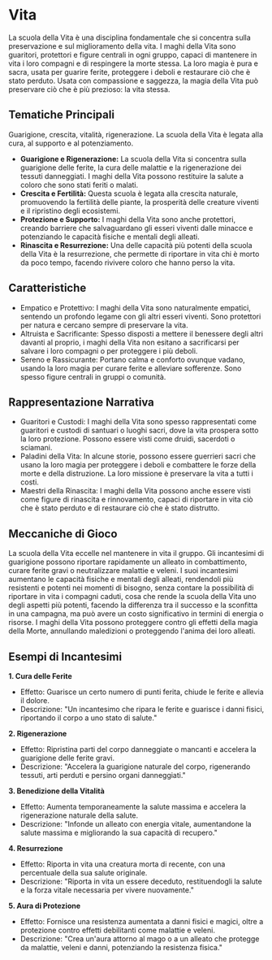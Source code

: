 # Vita
La scuola della Vita è una disciplina fondamentale che si concentra sulla preservazione e sul miglioramento della vita. I maghi della Vita sono guaritori, protettori e figure centrali in ogni gruppo, capaci di mantenere in vita i loro compagni e di respingere la morte stessa. La loro magia è pura e sacra, usata per guarire ferite, proteggere i deboli e restaurare ciò che è stato perduto. Usata con compassione e saggezza, la magia della Vita può preservare ciò che è più prezioso: la vita stessa. 

## Tematiche Principali
Guarigione, crescita, vitalità, rigenerazione. La scuola della Vita è legata alla cura, al supporto e al potenziamento.

- **Guarigione e Rigenerazione:** La scuola della Vita si concentra sulla guarigione delle ferite, la cura delle malattie e la rigenerazione dei tessuti danneggiati. I maghi della Vita possono restituire la salute a coloro che sono stati feriti o malati.
- **Crescita e Fertilità:** Questa scuola è legata alla crescita naturale, promuovendo la fertilità delle piante, la prosperità delle creature viventi e il ripristino degli ecosistemi.
- **Protezione e Supporto:** I maghi della Vita sono anche protettori, creando barriere che salvaguardano gli esseri viventi dalle minacce e potenziando le capacità fisiche e mentali degli alleati.
- **Rinascita e Resurrezione:** Una delle capacità più potenti della scuola della Vita è la resurrezione, che permette di riportare in vita chi è morto da poco tempo, facendo rivivere coloro che hanno perso la vita.

## Caratteristiche
- Empatico e Protettivo: I maghi della Vita sono naturalmente empatici, sentendo un profondo legame con gli altri esseri viventi. Sono protettori per natura e cercano sempre di preservare la vita.
- Altruista e Sacrificante: Spesso disposti a mettere il benessere degli altri davanti al proprio, i maghi della Vita non esitano a sacrificarsi per salvare i loro compagni o per proteggere i più deboli.
- Sereno e Rassicurante: Portano calma e conforto ovunque vadano, usando la loro magia per curare ferite e alleviare sofferenze. Sono spesso figure centrali in gruppi o comunità.



## Rappresentazione Narrativa
- Guaritori e Custodi: I maghi della Vita sono spesso rappresentati come guaritori e custodi di santuari o luoghi sacri, dove la vita prospera sotto la loro protezione. Possono essere visti come druidi, sacerdoti o sciamani.
- Paladini della Vita: In alcune storie, possono essere guerrieri sacri che usano la loro magia per proteggere i deboli e combattere le forze della morte e della distruzione. La loro missione è preservare la vita a tutti i costi.
- Maestri della Rinascita: I maghi della Vita possono anche essere visti come figure di rinascita e rinnovamento, capaci di riportare in vita ciò che è stato perduto e di restaurare ciò che è stato distrutto.




## Meccaniche di Gioco
La scuola della Vita eccelle nel mantenere in vita il gruppo. Gli incantesimi di guarigione possono riportare rapidamente un alleato in combattimento, curare ferite gravi o neutralizzare malattie e veleni. I suoi incantesimi aumentano le capacità fisiche e mentali degli alleati, rendendoli più resistenti e potenti nei momenti di bisogno, senza contare la possibilità di riportare in vita i compagni caduti, cosa che rende la scuola della Vita uno degli aspetti più potenti, facendo la differenza tra il successo e la sconfitta in una campagna, ma può avere un costo significativo in termini di energia o risorse. I maghi della Vita possono proteggere contro gli effetti della magia della Morte, annullando maledizioni o proteggendo l'anima dei loro alleati.

## Esempi di Incantesimi

**1. Cura delle Ferite**
- Effetto: Guarisce un certo numero di punti ferita, chiude le ferite e allevia il dolore.
- Descrizione: "Un incantesimo che ripara le ferite e guarisce i danni fisici, riportando il corpo a uno stato di salute."

**2. Rigenerazione**
- Effetto: Ripristina parti del corpo danneggiate o mancanti e accelera la guarigione delle ferite gravi.
- Descrizione: "Accelera la guarigione naturale del corpo, rigenerando tessuti, arti perduti e persino organi danneggiati."

**3. Benedizione della Vitalità**
- Effetto: Aumenta temporaneamente la salute massima e accelera la rigenerazione naturale della salute.
- Descrizione: "Infonde un alleato con energia vitale, aumentandone la salute massima e migliorando la sua capacità di recupero."

**4. Resurrezione**
- Effetto: Riporta in vita una creatura morta di recente, con una percentuale della sua salute originale.
- Descrizione: "Riporta in vita un essere deceduto, restituendogli la salute e la forza vitale necessaria per vivere nuovamente."

**5. Aura di Protezione**
- Effetto: Fornisce una resistenza aumentata a danni fisici e magici, oltre a protezione contro effetti debilitanti come malattie e veleni.
- Descrizione: "Crea un'aura attorno al mago o a un alleato che protegge da malattie, veleni e danni, potenziando la resistenza fisica."
